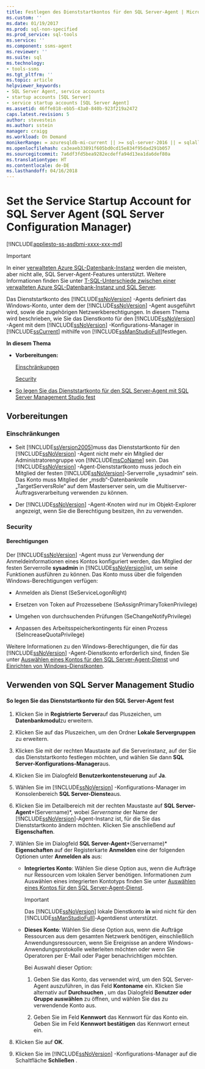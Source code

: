 ```yaml
---
title: Festlegen des Dienststartkontos für den SQL Server-Agent | Microsoft-Dokumentation
ms.custom: ''
ms.date: 01/19/2017
ms.prod: sql-non-specified
ms.prod_service: sql-tools
ms.service: ''
ms.component: ssms-agent
ms.reviewer: ''
ms.suite: sql
ms.technology:
- tools-ssms
ms.tgt_pltfrm: ''
ms.topic: article
helpviewer_keywords:
- SQL Server Agent, service accounts
- startup accounts [SQL Server]
- service startup accounts [SQL Server Agent]
ms.assetid: 46ffe818-ebb5-43a0-840b-923f219a2472
caps.latest.revision: 5
author: stevestein
ms.author: sstein
manager: craigg
ms.workload: On Demand
monikerRange: = azuresqldb-mi-current || >= sql-server-2016 || = sqlallproducts-allversions
ms.openlocfilehash: ca3eaeb33891f605bd0cd15e834f95dad291b057
ms.sourcegitcommit: 7a6df3fd5bea9282ecdeffa94d13ea1da6def80a
ms.translationtype: HT
ms.contentlocale: de-DE
ms.lasthandoff: 04/16/2018
---
```

# <a name="set-the-service-startup-account-for-sql-server-agent-sql-server-configuration-manager"></a>Set the Service Startup Account for SQL Server Agent (SQL Server Configuration Manager)
[!INCLUDE[appliesto-ss-asdbmi-xxxx-xxx-md](../../includes/appliesto-ss-asdbmi-xxxx-xxx-md.md)]

> [!IMPORTANT]  
> In einer [verwalteten Azure SQL-Datenbank-Instanz](https://docs.microsoft.com/azure/sql-database/sql-database-managed-instance) werden die meisten, aber nicht alle, SQL Server-Agent-Features unterstützt. Weitere Informationen finden Sie unter [T-SQL-Unterschiede zwischen einer verwalteten Azure SQL-Datenbank-Instanz und SQL Server](https://docs.microsoft.com/azure/sql-database/sql-database-managed-instance-transact-sql-information#sql-server-agent).

Das Dienststartkonto des [!INCLUDE[ssNoVersion](../../includes/ssnoversion_md.md)] -Agents definiert das Windows-Konto, unter dem der [!INCLUDE[ssNoVersion](../../includes/ssnoversion_md.md)] -Agent ausgeführt wird, sowie die zugehörigen Netzwerkberechtigungen. In diesem Thema wird beschrieben, wie Sie das Dienstkonto für den [!INCLUDE[ssNoVersion](../../includes/ssnoversion_md.md)] -Agent mit dem [!INCLUDE[ssNoVersion](../../includes/ssnoversion_md.md)] -Konfigurations-Manager in [!INCLUDE[ssCurrent](../../includes/sscurrent_md.md)] mithilfe von [!INCLUDE[ssManStudioFull](../../includes/ssmanstudiofull_md.md)]festlegen.  
  
**In diesem Thema**  
  
-   **Vorbereitungen:**  
  
    [Einschränkungen](#Restrictions)  
  
    [Security](#Security)  
  
-   [So legen Sie das Dienststartkonto für den SQL Server-Agent mit SQL Server Management Studio fest](#SSMSProcedure)  
  
## <a name="BeforeYouBegin"></a>Vorbereitungen  
  
### <a name="Restrictions"></a>Einschränkungen  
  
-   Seit [!INCLUDE[ssVersion2005](../../includes/ssversion2005_md.md)]muss das Dienststartkonto für den [!INCLUDE[ssNoVersion](../../includes/ssnoversion_md.md)] -Agent nicht mehr ein Mitglied der Administratorengruppe von [!INCLUDE[msCoName](../../includes/msconame_md.md)] sein. Das [!INCLUDE[ssNoVersion](../../includes/ssnoversion_md.md)] -Agent-Dienststartkonto muss jedoch ein Mitglied der festen [!INCLUDE[ssNoVersion](../../includes/ssnoversion_md.md)]-Serverrolle „sysadmin“ sein. Das Konto muss Mitglied der „msdb“-Datenbankrolle „TargetServersRole“ auf dem Masterserver sein, um die Multiserver-Auftragsverarbeitung verwenden zu können.  
  
-   Der [!INCLUDE[ssNoVersion](../../includes/ssnoversion_md.md)] -Agent-Knoten wird nur im Objekt-Explorer angezeigt, wenn Sie die Berechtigung besitzen, ihn zu verwenden.  
  
### <a name="Security"></a>Security  
  
#### <a name="Permissions"></a>Berechtigungen  
Der [!INCLUDE[ssNoVersion](../../includes/ssnoversion_md.md)] -Agent muss zur Verwendung der Anmeldeinformationen eines Kontos konfiguriert werden, das Mitglied der festen Serverrolle **sysadmin** in [!INCLUDE[ssNoVersion](../../includes/ssnoversion_md.md)]ist, um seine Funktionen ausführen zu können. Das Konto muss über die folgenden Windows-Berechtigungen verfügen:  
  
-   Anmelden als Dienst (SeServiceLogonRight)  
  
-   Ersetzen von Token auf Prozessebene (SeAssignPrimaryTokenPrivilege)  
  
-   Umgehen von durchsuchenden Prüfungen (SeChangeNotifyPrivilege)  
  
-   Anpassen des Arbeitsspeicherkontingents für einen Prozess (SeIncreaseQuotaPrivilege)  
  
Weitere Informationen zu den Windows-Berechtigungen, die für das [!INCLUDE[ssNoVersion](../../includes/ssnoversion_md.md)] -Agent-Dienstkonto erforderlich sind, finden Sie unter [Auswählen eines Kontos für den SQL Server-Agent-Dienst](../../ssms/agent/select-an-account-for-the-sql-server-agent-service.md) und [Einrichten von Windows-Dienstkonten](http://msdn.microsoft.com/en-us/309b9dac-0b3a-4617-85ef-c4519ce9d014).  
  
## <a name="SSMSProcedure"></a>Verwenden von SQL Server Management Studio  
  
#### <a name="to-set-the-service-startup-account-for-sql-server-agent"></a>So legen Sie das Dienststartkonto für den SQL Server-Agent fest  
  
1.  Klicken Sie in **Registrierte Server**auf das Pluszeichen, um **Datenbankmodul**zu erweitern.  
  
2.  Klicken Sie auf das Pluszeichen, um den Ordner **Lokale Servergruppen** zu erweitern.  
  
3.  Klicken Sie mit der rechten Maustaste auf die Serverinstanz, auf der Sie das Dienststartkonto festlegen möchten, und wählen Sie dann **SQL Server-Konfigurations-Manager**aus.  
  
4.  Klicken Sie im Dialogfeld **Benutzerkontensteuerung** auf **Ja**.  
  
5.  Wählen Sie im [!INCLUDE[ssNoVersion](../../includes/ssnoversion_md.md)] -Konfigurations-Manager im Konsolenbereich **SQL Server-Dienste**aus.  
  
6.  Klicken Sie im Detailbereich mit der rechten Maustaste auf **SQL Server-Agent***(Servername)*, wobei *Servername* der Name der [!INCLUDE[ssNoVersion](../../includes/ssnoversion_md.md)]-Agent-Instanz ist, für die Sie das Dienststartkonto ändern möchten. Klicken Sie anschließend auf **Eigenschaften**.  
  
7.  Wählen Sie im Dialogfeld **SQL Server-Agent***(Servername)* **Eigenschaften** auf der Registerkarte **Anmelden** eine der folgenden Optionen unter **Anmelden als** aus:  
  
    -   **Integriertes Konto**: Wählen Sie diese Option aus, wenn die Aufträge nur Ressourcen vom lokalen Server benötigen. Informationen zum Auswählen eines integrierten Kontotyps finden Sie unter [Auswählen eines Kontos für den SQL Server-Agent-Dienst](http://msdn.microsoft.com/library/ms191543.aspx).  
  
        > [!IMPORTANT]  
        > Das [!INCLUDE[ssNoVersion](../../includes/ssnoversion_md.md)] lokale Dienstkonto **in** wird nicht für den [!INCLUDE[ssManStudioFull](../../includes/ssmanstudiofull_md.md)]-Agentdienst unterstützt.  
  
    -   **Dieses Konto**: Wählen Sie diese Option aus, wenn die Aufträge Ressourcen aus dem gesamten Netzwerk benötigen, einschließlich Anwendungsressourcen, wenn Sie Ereignisse an andere Windows-Anwendungsprotokolle weiterleiten möchten oder wenn Sie Operatoren per E-Mail oder Pager benachrichtigen möchten.  
  
        Bei Auswahl dieser Option:  
  
        1.  Geben Sie das Konto, das verwendet wird, um den SQL Server-Agent auszuführen, in das Feld **Kontoname** ein. Klicken Sie alternativ auf **Durchsuchen** , um das Dialogfeld **Benutzer oder Gruppe auswählen** zu öffnen, und wählen Sie das zu verwendende Konto aus.  
  
        2.  Geben Sie im Feld **Kennwort** das Kennwort für das Konto ein. Geben Sie im Feld **Kennwort bestätigen** das Kennwort erneut ein.  
  
8.  Klicken Sie auf **OK**.  
  
9. Klicken Sie im [!INCLUDE[ssNoVersion](../../includes/ssnoversion_md.md)] -Konfigurations-Manager auf die Schaltfläche **Schließen** .  
  
